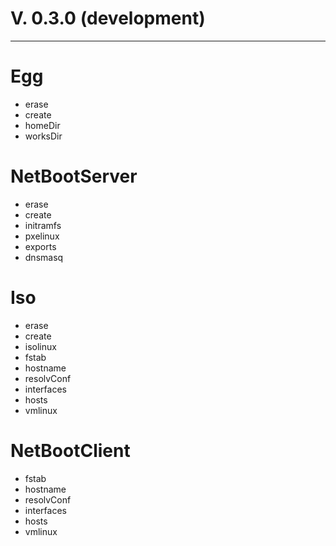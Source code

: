 # V. 0.3.0 (development)

---
# Egg
* erase
* create
* homeDir
* worksDir

# NetBootServer
* erase
* create
* initramfs
* pxelinux
* exports
* dnsmasq

# Iso
* erase
* create
* isolinux
* fstab
* hostname
* resolvConf
* interfaces
* hosts
* vmlinux

# NetBootClient
* fstab
* hostname
* resolvConf
* interfaces
* hosts
* vmlinux
